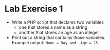 # Lab Exercise 1
- Write a PHP script that declares two variables
  - one that stores a name as a string
  - another that stores an age as an integer
- Print out a string that contains those variables.  
Example output:
`Name = Ray and  Age = 25`
